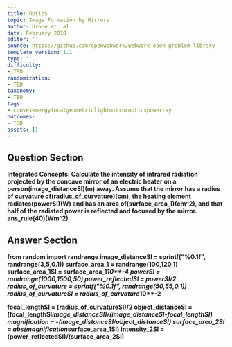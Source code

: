 ```yaml
---
title: Optics
topic: Image Formation by Mirrors
author: Urone et. al
date: February 2018
editor: ''
source: https://github.com/openwebwork/webwork-open-problem-library
template_version: 1.1
type: ''
difficulty:
- TBD
randomization:
- TBD
taxonomy:
- TBD
tags:
- convexenergyfocalgeometriclightmirroropticspowerray
outcomes:
- TBD
assets: []
---
```


## Question Section 

<b>
<b>Integrated Concepts:<b> Calculate the intensity of infrared radiation projected by the concave mirror of an electric heater on a person(image_distanceSI)(m) away. Assume that the mirror has a radius of curvature of(radius_of_curvature)(cm), the heating element radiates(powerSI)(W) and has an area of(surface_area_1)(cm^2), and that half of the radiated power is reflected and focused by the mirror.
ans_rule(40)(Wm^2)



## Answer Section

from random import randrange
image_distanceSI = sprintf("%0.1f", randrange(3,5,0.1))
surface_area_1 = randrange(100,120,1)
surface_area_1SI = surface_area_1*10**-4
powerSI = randrange(1000,1500,50)
power_reflectedSI = powerSI/2
radius_of_curvature = sprintf("%0.1f", randrange(50,55,0.1))
radius_of_curvatureSI = radius_of_curvature*10**-2

focal_lengthSI = (radius_of_curvatureSI)/2
object_distanceSI = (focal_lengthSI*image_distanceSI)/(image_distanceSI-focal_lengthSI)
magnification = -(image_distanceSI/object_distanceSI)
surface_area_2SI = abs(magnification*surface_area_1SI)
intensity_2SI = (power_reflectedSI)/(surface_area_2SI)